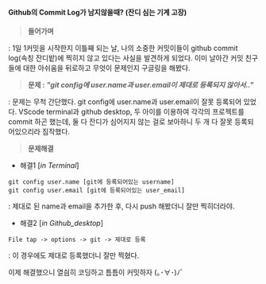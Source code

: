 #### Github의 Commit Log가 남지않을때? (잔디 심는 기계 고장)

> **들어가며**

: 1일 1커밋을 시작한지 이틀째 되는 날, 나의 소중한 커밋이들이 github commit log(속칭 잔디밭)에 찍히지 않고 있다는 사실을 발견하게 되었다. 이미 날아간 커밋 친구들에 대한 아쉬움을 뒤로하고 무엇이 문제인지 구글링을 해봤다.

> **문제 : *"git config에 user.name과 user.email이 제대로 등록되지 않아서.."***

: 문제는 무척 간단했다. git config에 user.name과 user.email이 잘못 등록되어 있었다. VScode terminal과 github desktop, 두 아이를 이용하여 각각의 프로젝트를 commit 하곤 했는데, 둘 다 잔디가 심어지지 않는 걸로 보아하니 두 개 다 잘못 등록되어있으리라 짐작했다.

> **문제해결**

- 해결1 [*in Terminal*]

```
git config user.name [git에 등록되어있는 username]
git config user.email [git에 등록되어있는 user_email]
```

: 제대로 된 name과 email을 추가한 후, 다시 push 해봤더니 잘만 찍히더라야.

- 해결2 [*in Github_desktop*]

```
File tap -> options -> git -> 제대로 등록
```

: 이 경우에도 제대로 등록했더니 잘만 찍혔다.



이제 해결했으니 열싐히 코딩하고 틈틈이 커밋하자 (｡･∀･)ﾉﾞ

